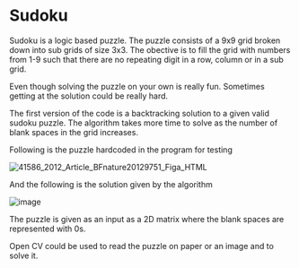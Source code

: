 # Sudoku

Sudoku is a logic based puzzle. The puzzle consists of a 9x9 grid broken down into sub grids of size 3x3. The obective is to fill the grid with numbers from 1-9 such that there are no repeating digit in a row, column or in a sub grid.

Even though solving the puzzle on your own is really fun. Sometimes getting at the solution could be really hard.

The first version of the code is a backtracking solution to  a given valid sudoku puzzle. The algorithm takes more time to solve as the number of blank spaces in the grid increases.

Following is the puzzle hardcoded in the program for testing

![41586_2012_Article_BFnature20129751_Figa_HTML](https://user-images.githubusercontent.com/43513525/149981460-6de5470b-22e1-4165-b309-e7b0810888ee.jpg)

And the following is the solution given by the algorithm

![image](https://user-images.githubusercontent.com/43513525/149981796-6905f509-a912-47c0-a44f-15e9480cfc67.png)

The puzzle is given as an input as a 2D matrix where the blank spaces are represented with 0s. 

Open CV could be used to read the puzzle on paper or an image and to solve it.
